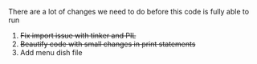 There are a lot of changes we need to do before this code is fully able to run

1. <s>Fix import issue with tinker and PIL</s>
2. <s>Beautify code with small changes in print statements</s>
3. Add menu dish file
